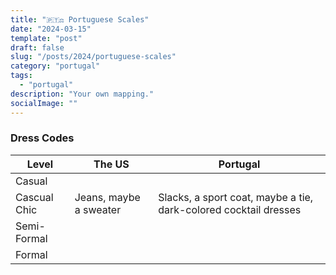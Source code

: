 ```yaml
---
title: "🇵🇹⚖️ Portuguese Scales"
date: "2024-03-15"
template: "post"
draft: false
slug: "/posts/2024/portuguese-scales"
category: "portugal"
tags:
  - "portugal"
description: "Your own mapping."
socialImage: ""
---
```


### Dress Codes

|Level|The US|Portugal|
|---|---|---|
|Casual|||
|Cascual Chic|Jeans, maybe a sweater|Slacks, a sport coat, maybe a tie, dark-colored cocktail dresses|
|Semi-Formal|||
|Formal|||
